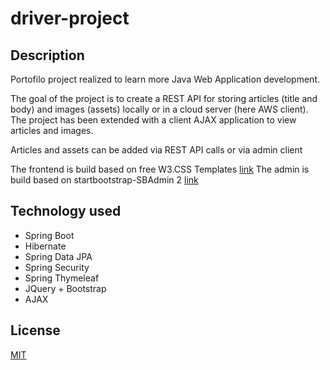# driver-project

## Description
Portofilo project realized to learn more Java Web Application development.

The goal of the project is to create a REST API for storing articles (title and body) and images (assets) locally or in a cloud server (here AWS client).
The project has been extended with a client AJAX application to view articles and images.

Articles and assets can be added via REST API calls or via admin client 

The frontend is build based on free W3.CSS Templates [link](https://www.w3schools.com/w3css/w3css_templates.asp)
The admin is build based on startbootstrap-SBAdmin 2  [link](https://startbootstrap.com/theme/sb-admin-2)

## Technology used
* Spring Boot
* Hibernate
* Spring Data JPA
* Spring Security
* Spring Thymeleaf
* JQuery + Bootstrap
* AJAX

## License
[MIT](https://choosealicense.com/licenses/mit/)
